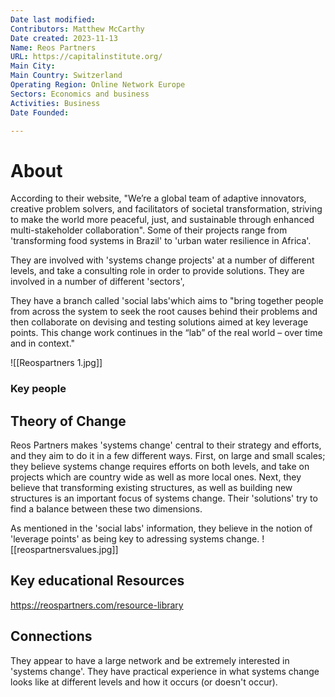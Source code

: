 ```yaml
---
Date last modified: 
Contributors: Matthew McCarthy
Date created: 2023-11-13
Name: Reos Partners
URL: https://capitalinstitute.org/
Main City: 
Main Country: Switzerland
Operating Region: Online Network Europe
Sectors: Economics and business
Activities: Business
Date Founded: 

---
```


# About 

According to their website, "We’re a global team of adaptive innovators, creative problem solvers, and facilitators of societal transformation, striving to make the world more peaceful, just, and sustainable through enhanced multi-stakeholder collaboration". Some of their projects range from 'transforming food systems in Brazil' to 'urban water resilience in Africa'.

They are involved with 'systems change projects' at a number of different levels, and take a consulting role in order to provide solutions. They are involved in a number of different 'sectors', 

They have a branch called 'social labs'which aims to "bring together people from across the system to seek the root causes behind their problems and then collaborate on devising and testing solutions aimed at key leverage points. This change work continues in the “lab” of the real world – over time and in context."

![[Reospartners 1.jpg]]

### Key people 



## Theory of Change 

Reos Partners makes 'systems change' central to their strategy and efforts, and they aim to do it in a few different ways. First, on large and small scales; they believe systems change requires efforts on both levels, and take on projects which are country wide as well as more local ones. Next, they believe that transforming existing structures, as well as building new structures is an important focus of systems change. Their 'solutions' try to find a balance between these two dimensions.

As mentioned in the 'social labs' information, they believe in the notion of 'leverage points' as being key to adressing systems change. 
![[reospartnersvalues.jpg]]
## Key educational Resources 

https://reospartners.com/resource-library

## Connections 

They appear to have a large network and be extremely interested in 'systems change'. They have practical experience in what systems change looks like at different levels and how it occurs (or doesn't occur).

